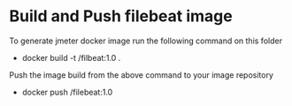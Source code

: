 # Build and Push filebeat image

To generate jmeter docker image run the following command on this folder

-   docker build -t <namespace>/filbeat:1.0 .

Push the image build from the above command to your image repository 

-   docker push <namespace>/filebeat:1.0